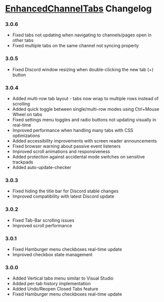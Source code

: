 # [EnhancedChannelTabs](https://pharaoh2k.github.io/BetterDiscordStuff/?plugin=EnhancedChannelTabs "EnhancedChannelTabs") Changelog

### 3.0.6
- Fixed tabs not updating when navigating to channels/pages open in other tabs
- Fixed multiple tabs on the same channel not syncing properly
  
### 3.0.5
- Fixed Discord window resizing when double-clicking the new tab (+) button

### 3.0.4
- Added multi-row tab layout - tabs now wrap to multiple rows instead of scrolling
- Added quick toggle between single/multi-row modes using Ctrl+Mouse Wheel on tabs
- Fixed settings menu toggles and radio buttons not updating visually in real-time
- Improved performance when handling many tabs with CSS optimizations
- Added accessibility improvements with screen reader announcements
- Fixed browser warning about passive event listeners
- Improved scroll animations and responsiveness
- Added protection against accidental mode switches on sensitive trackpads
- Added auto-update-checker

### 3.0.3
- Fixed hiding the title bar for Discord stable changes
- Improved compatibility with latest Discord update

### 3.0.2
- Fixed Tab-Bar scrolling issues
- Improved scroll performance

### 3.0.1
- Fixed Hamburger menu checkboxes real-time update
- Improved checkbox state management

### 3.0.0
- Added Vertical tabs menu similar to Visual Studio
- Added per-tab history implementation
- Added Undo/Reopen Closed Tabs feature
- Fixed Hamburger menu checkboxes real-time update
